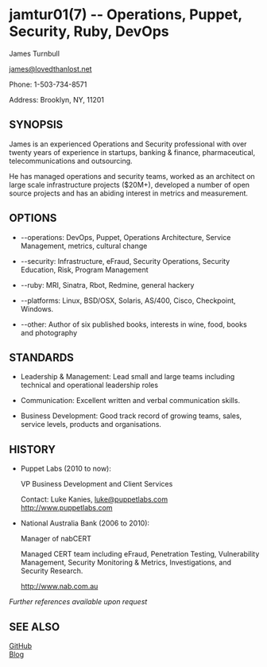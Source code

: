 jamtur01(7) -- Operations, Puppet, Security, Ruby, DevOps
=============

James Turnbull

<james@lovedthanlost.net>

Phone: 1-503-734-8571

Address: 
      Brooklyn, NY, 11201

SYNOPSIS
--------

James is an experienced Operations and Security professional with over twenty years 
of experience in startups, banking & finance, pharmaceutical, telecommunications 
and outsourcing.

He has managed operations and security teams, worked as an architect on large scale 
infrastructure projects ($20M+), developed a number of open source projects and has 
an abiding interest in metrics and measurement.

OPTIONS
-------

  * --operations:
    DevOps, Puppet, Operations Architecture, Service Management, metrics, cultural change

  * --security:
    Infrastructure, eFraud, Security Operations, Security Education, Risk, Program Management 

  * --ruby:
    MRI, Sinatra, Rbot, Redmine, general hackery

  * --platforms:
    Linux, BSD/OSX, Solaris, AS/400, Cisco, Checkpoint, Windows.

  * --other:
    Author of six published books, interests in wine, food, books and photography

STANDARDS
---------

  * Leadership & Management:
    Lead small and large teams including technical and operational leadership roles

  * Communication:
    Excellent written and verbal communication skills.

  * Business Development:
    Good track record of growing teams, sales, service levels, products and organisations.

HISTORY
-------

  * Puppet Labs (2010 to now):

    VP Business Development and Client Services
    
    Contact: Luke Kanies, <luke@puppetlabs.com>
    <http://www.puppetlabs.com>  

  * National Australia Bank (2006 to 2010):

    Manager of nabCERT

    Managed CERT team including eFraud, Penetration Testing, Vulnerability Management, 
    Security Monitoring & Metrics, Investigations, and Security Research.

    <http://www.nab.com.au>  

_Further references available upon request_

SEE ALSO
--------

[GitHub](http://github.com/jamtur01)  
[Blog](http://www.kartar.net)  

